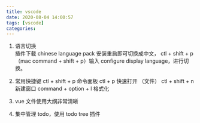 ```yaml
---
title: vscode
date: 2020-08-04 14:00:57
tags: [vscode]
categories:
---
```


1. 语言切换  
   插件下载 chinese language pack 安装重启即可切换成中文，
   ctl + shift + p （mac command + shift + p）输入 configure display language，进行切换。

2. 常用快捷键
   ctl + shift + p 命令面板
   ctl + p 快速打开 （文件）
   ctl + shift + n 新建窗口
   command + option + l 格式化

3. vue 文件使用大纲非常清晰

4. 集中管理 todo，使用 todo tree 插件
